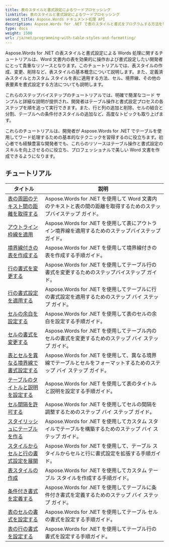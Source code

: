 ```yaml
---
title: 表のスタイルと書式設定によるワードプロセッシング
linktitle: 表のスタイルと書式設定によるワードプロセッシング
second_title: Aspose.Words ドキュメント処理 API
description: Aspose.Words for .NET で表のスタイルと書式をプログラムする方法を学びます。ステップバイステップのチュートリアルと C# のサンプル コードを使用して、定義済みのスタイルを適用したり、セルの書式や境界線などをカスタマイズしたりする方法を学びます。
type: docs
weight: 1580
url: /ja/net/programming-with-table-styles-and-formatting/
---
```

Aspose.Words for .NET の表スタイルと書式設定による Words 処理に関するチュートリアルは、Word 文書内の表を効果的に操作および書式設定したい開発者にとって貴重なリソースとなります。このチュートリアルでは、表スタイルの作成、変更、削除など、表スタイルの基本概念について説明します。また、定義済みスタイルとカスタム スタイルを表に適用する方法、セル、境界線、その他の表要素を書式設定する方法についても説明します。

これらのステップバイステップのチュートリアルでは、明確で簡潔なコード サンプルと詳細な説明が提供され、開発者はテーブル操作と書式設定プロセスの各ステップを順を追って実行できます。また、行と列の追加と削除、セルの結合と分割、テーブルへの条件付きスタイルの追加など、高度なトピックも取り上げます。

これらのチュートリアルは、開発者が Aspose.Words for .NET でテーブルを使用してワード処理するための基本的なテクニックを習得するのに役立ちます。初心者でも経験豊富な開発者でも、これらのリソースはテーブル操作と書式設定のスキルを向上させるのに役立ち、プロフェッショナルで美しい Word 文書を作成できるようになります。

 ## チュートリアル
| タイトル | 説明 |
| --- | --- |
| [表の周囲のテキスト間の距離を取得する](./get-distance-between-table-surrounding-text/) | Aspose.Words for .NET を使用して Word 文書内のテキストと表の間の距離を取得するためのステップバイステップ ガイド。 |
| [アウトライン枠線を適用](./apply-outline-border/) | Aspose.Words for .NET を使用して表にアウトライン境界線を適用するためのステップバイステップ ガイド。 |
| [境界線付きの表を作成する](./build-table-with-borders/) | Aspose.Words for .NET を使用して境界線付きの表を作成する手順ガイド。 |
| [行の書式を変更する](./modify-row-formatting/) | Aspose.Words for .NET を使用してテーブル行の書式を変更するためのステップバイステップ ガイド。 |
| [行の書式設定を適用する](./apply-row-formatting/) | Aspose.Words for .NET を使用してテーブルに行の書式設定を適用するためのステップ バイ ステップ ガイド。 |
| [セルの余白を設定する](./set-cell-padding/) | Aspose.Words for .NET を使用して表のセルの余白を設定する手順ガイド。 |
| [セルの書式を変更する](./modify-cell-formatting/) | Aspose.Words for .NET を使用してテーブル内のセルの書式を変更するためのステップ バイ ステップ ガイド。 |
| [表とセルを異なる境界線で書式設定する](./format-table-and-cell-with-different-borders/) | Aspose.Words for .NET を使用して、異なる境界線でテーブルとセルをフォーマットするためのステップ バイ ステップ ガイド。 |
| [テーブルのタイトルと説明を設定する](./set-table-title-and-description/) | Aspose.Words for .NET を使用して表のタイトルと説明を設定する手順ガイド。 |
| [セル間隔を許可する](./allow-cell-spacing/) | Aspose.Words for .NET を使用してセルの間隔を調整するためのステップ バイ ステップ ガイド。 |
| [スタイリッシュにテーブルを作る](./build-table-with-style/) | Aspose.Words for .NET を使用してカスタム スタイルでテーブルを構築するためのステップ バイ ステップ ガイド。 |
| [スタイルからセルと行の書式設定を展開](./expand-formatting-on-cells-and-row-from-style/) | Aspose.Words for .NET を使用して、テーブル スタイルからセルと行に書式設定を拡張する手順ガイド。 |
| [表スタイルの作成](./create-table-style/) | Aspose.Words for .NET を使用してカスタム テーブル スタイルを作成する手順ガイド。 |
| [条件付き書式を定義する](./define-conditional-formatting/) | Aspose.Words for .NET を使用してテーブルに条件付き書式を定義するためのステップ バイ ステップ ガイド。 |
| [表のセルの書式を設定する](./set-table-cell-formatting/) | Aspose.Words for .NET を使用してテーブル セルの書式を設定する手順ガイド。 |
| [表の行の書式を設定する](./set-table-row-formatting/) | Aspose.Words for .NET を使用してテーブル行の書式を設定する手順ガイド。 |